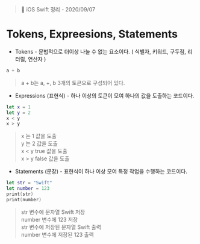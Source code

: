   > 📝 iOS Swift 정리 - 2020/09/07
  
# Tokens, Expreesions, Statements

 - Tokens  - 문법적으로 더이상 나눌 수 없는 요소이다. ( 식별자, 키워드, 구두점, 리터럴, 연산자 )
 ```swift
a + b
```
> a + b는 a, +, b 3개의 토큰으로 구성되어 있다.

 - Expressions (표현식) - 하나 이상의 토큰이 모여 하나의 값을 도출하는 코드이다.
 ```swift
let x = 1
let y = 2
x < y
x > y
```
>  x 는 1 값을 도출 <br>
>  y 는 2 값을 도출 <br>
>  x < y true 값을 도출 <br>
>  x > y false 값을 도출

 - Statements (문장) - 표현식이 하나 이상 모여 특정 작업을 수행하는 코드이다.
 ```swift
let str = "Swift"
let number = 123
print(str)
print(number)
```
> str 변수에 문자열 Swift 저장 <br>
> number 변수에 123 저장 <br>
> str 변수에 저장된 문자열 Swift 출력 <br>
> number 변수에 저장된 123 출력
